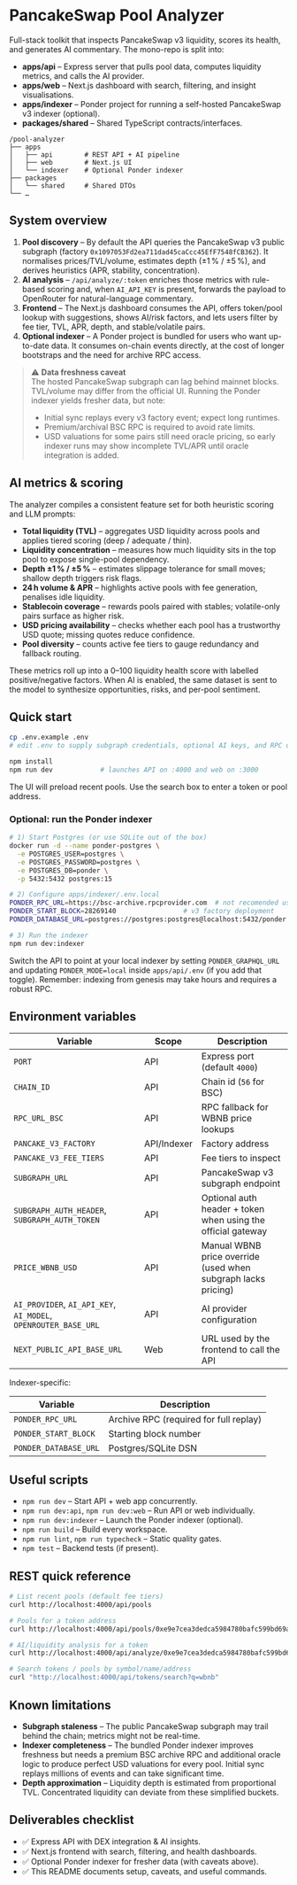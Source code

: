 # PancakeSwap Pool Analyzer

Full-stack toolkit that inspects PancakeSwap v3 liquidity, scores its health, and generates AI commentary. The mono-repo is split into:

- **apps/api** – Express server that pulls pool data, computes liquidity metrics, and calls the AI provider.
- **apps/web** – Next.js dashboard with search, filtering, and insight visualisations.
- **apps/indexer** – Ponder project for running a self-hosted PancakeSwap v3 indexer (optional).
- **packages/shared** – Shared TypeScript contracts/interfaces.

```
/pool-analyzer
├── apps
│   ├── api        # REST API + AI pipeline
│   ├── web        # Next.js UI
│   └── indexer    # Optional Ponder indexer
├── packages
│   └── shared     # Shared DTOs
└── …
```

## System overview

1. **Pool discovery** – By default the API queries the PancakeSwap v3 public subgraph (factory `0x1097053Fd2ea711dad45caCcc45EfF7548fCB362`). It normalises prices/TVL/volume, estimates depth (±1 % / ±5 %), and derives heuristics (APR, stability, concentration).
2. **AI analysis** – `/api/analyze/:token` enriches those metrics with rule-based scoring and, when `AI_API_KEY` is present, forwards the payload to OpenRouter for natural-language commentary.
3. **Frontend** – The Next.js dashboard consumes the API, offers token/pool lookup with suggestions, shows AI/risk factors, and lets users filter by fee tier, TVL, APR, depth, and stable/volatile pairs.
4. **Optional indexer** – A Ponder project is bundled for users who want up-to-date data. It consumes on-chain events directly, at the cost of longer bootstraps and the need for archive RPC access.

> ⚠️ **Data freshness caveat**  
> The hosted PancakeSwap subgraph can lag behind mainnet blocks. TVL/volume may differ from the official UI. Running the Ponder indexer yields fresher data, but note:
> - Initial sync replays every v3 factory event; expect long runtimes.
> - Premium/archival BSC RPC is required to avoid rate limits.
> - USD valuations for some pairs still need oracle pricing, so early indexer runs may show incomplete TVL/APR until oracle integration is added.

## AI metrics & scoring

The analyzer compiles a consistent feature set for both heuristic scoring and LLM prompts:

- **Total liquidity (TVL)** – aggregates USD liquidity across pools and applies tiered scoring (deep / adequate / thin).  
- **Liquidity concentration** – measures how much liquidity sits in the top pool to expose single-pool dependency.  
- **Depth ±1 % / ±5 %** – estimates slippage tolerance for small moves; shallow depth triggers risk flags.  
- **24 h volume & APR** – highlights active pools with fee generation, penalises idle liquidity.  
- **Stablecoin coverage** – rewards pools paired with stables; volatile-only pairs surface as higher risk.  
- **USD pricing availability** – checks whether each pool has a trustworthy USD quote; missing quotes reduce confidence.  
- **Pool diversity** – counts active fee tiers to gauge redundancy and fallback routing.

These metrics roll up into a 0–100 liquidity health score with labelled positive/negative factors. When AI is enabled, the same dataset is sent to the model to synthesize opportunities, risks, and per-pool sentiment.

## Quick start

```bash
cp .env.example .env
# edit .env to supply subgraph credentials, optional AI keys, and RPC details

npm install
npm run dev            # launches API on :4000 and web on :3000
```

The UI will preload recent pools. Use the search box to enter a token or pool address.

### Optional: run the Ponder indexer

```bash
# 1) Start Postgres (or use SQLite out of the box)
docker run -d --name ponder-postgres \
  -e POSTGRES_USER=postgres \
  -e POSTGRES_PASSWORD=postgres \
  -e POSTGRES_DB=ponder \
  -p 5432:5432 postgres:15

# 2) Configure apps/indexer/.env.local
PONDER_RPC_URL=https://bsc-archive.rpcprovider.com  # not recomended using public rpc
PONDER_START_BLOCK=28269140                 # v3 factory deployment
PONDER_DATABASE_URL=postgres://postgres:postgres@localhost:5432/ponder # adjust with your db

# 3) Run the indexer
npm run dev:indexer
```

Switch the API to point at your local indexer by setting `PONDER_GRAPHQL_URL` and updating `PONDER_MODE=local` inside `apps/api/.env` (if you add that toggle). Remember: indexing from genesis may take hours and requires a robust RPC.

## Environment variables

| Variable | Scope | Description |
| --- | --- | --- |
| `PORT` | API | Express port (default `4000`) |
| `CHAIN_ID` | API | Chain id (`56` for BSC) |
| `RPC_URL_BSC` | API | RPC fallback for WBNB price lookups |
| `PANCAKE_V3_FACTORY` | API/Indexer | Factory address |
| `PANCAKE_V3_FEE_TIERS` | API | Fee tiers to inspect |
| `SUBGRAPH_URL` | API | PancakeSwap v3 subgraph endpoint |
| `SUBGRAPH_AUTH_HEADER`, `SUBGRAPH_AUTH_TOKEN` | API | Optional auth header + token when using the official gateway |
| `PRICE_WBNB_USD` | API | Manual WBNB price override (used when subgraph lacks pricing) |
| `AI_PROVIDER`, `AI_API_KEY`, `AI_MODEL`, `OPENROUTER_BASE_URL` | API | AI provider configuration |
| `NEXT_PUBLIC_API_BASE_URL` | Web | URL used by the frontend to call the API |

Indexer-specific:

| Variable | Description |
| --- | --- |
| `PONDER_RPC_URL` | Archive RPC (required for full replay) |
| `PONDER_START_BLOCK` | Starting block number |
| `PONDER_DATABASE_URL` | Postgres/SQLite DSN |

## Useful scripts

- `npm run dev` – Start API + web app concurrently.
- `npm run dev:api`, `npm run dev:web` – Run API or web individually.
- `npm run dev:indexer` – Launch the Ponder indexer (optional).
- `npm run build` – Build every workspace.
- `npm run lint`, `npm run typecheck` – Static quality gates.
- `npm test` – Backend tests (if present).

## REST quick reference

```bash
# List recent pools (default fee tiers)
curl http://localhost:4000/api/pools

# Pools for a token address
curl http://localhost:4000/api/pools/0xe9e7cea3dedca5984780bafc599bd69add087d56

# AI/liquidity analysis for a token
curl http://localhost:4000/api/analyze/0xe9e7cea3dedca5984780bafc599bd69add087d56

# Search tokens / pools by symbol/name/address
curl "http://localhost:4000/api/tokens/search?q=wbnb"
```

## Known limitations

- **Subgraph staleness** – The public PancakeSwap subgraph may trail behind the chain; metrics might not be real-time.
- **Indexer completeness** – The bundled Ponder indexer improves freshness but needs a premium BSC archive RPC and additional oracle logic to produce perfect USD valuations for every pool. Initial sync replays millions of events and can take significant time.
- **Depth approximation** – Liquidity depth is estimated from proportional TVL. Concentrated liquidity can deviate from these simplified buckets.

## Deliverables checklist

- ✅ Express API with DEX integration & AI insights.
- ✅ Next.js frontend with search, filtering, and health dashboards.
- ✅ Optional Ponder indexer for fresher data (with caveats above).
- ✅ This README documents setup, caveats, and useful commands.
